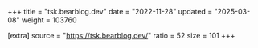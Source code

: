 +++
title = "tsk.bearblog.dev"
date = "2022-11-28"
updated = "2025-03-08"
weight = 103760

[extra]
source = "https://tsk.bearblog.dev/"
ratio = 52
size = 101
+++
